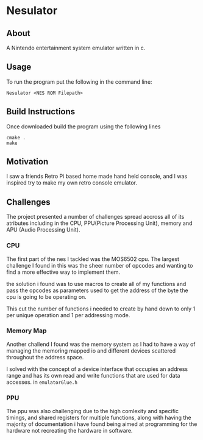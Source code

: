 # Nesulator

## About

A Nintendo entertainment system emulator written in c.

## Usage

To run the program put the following in the command line:

```
Nesulator <NES ROM Filepath>
```

## Build Instructions

Once downloaded build the program using the following lines

```
cmake .
make
```

## Motivation

I saw a friends Retro Pi based home made hand held console,
and I was inspired try to make my own retro console emulator.

## Challenges

The project presented a number of challenges spread accross all of its atributes
including in the CPU, PPU(Picture Processing Unit), memory and APU (Audio Processing Unit).

### CPU

The first part of the nes I tackled was the MOS6502 cpu.
The largest challenge I found in this was the sheer number of opcodes 
and wanting to find a more effective way to implement them.

the solution i found was to use macros to create all of my functions and pass the
opcodes as parameters used to get the address of the byte the cpu is going to be operating on.

This cut the number of functions i needed to create by hand down 
to only 1 per unique operation and 1 per addressing mode.

### Memory Map

Another challend I found was the memory system as I had to have a
way of managing the memoring mapped io and different devices scattered 
throughout the address space.

I solved with the concept of a device interface that occupies an address range 
and has its own read and write functions that are used for data accesses. in `emulatorGlue.h`

### PPU

The ppu was also challenging  due to the high comlexity and specific timings,
and shared registers for multiple functions, along with having the majority
of documentation i have found being aimed at programming for the hardware
not recreating the hardware in software.
